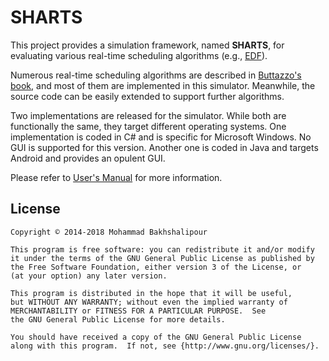 # SHARTS

This project provides a simulation framework, named **SHARTS**, for evaluating various real-time scheduling algorithms (e.g., [EDF](https://en.wikipedia.org/wiki/Earliest_deadline_first_scheduling)). 

Numerous real-time scheduling algorithms are described in [Buttazzo's book](http://www.springer.com/gp/book/9781461406754), and most of them are implemented in this simulator. Meanwhile, the source code can be easily extended to support further algorithms. 

Two implementations are released for the simulator. While both are functionally the same, they target different operating systems. One implementation is coded in C# and is specific for Microsoft Windows. No GUI is supported for this version. Another one is coded in Java and targets Android and provides an opulent GUI.

Please refer to [User's Manual](https://github.com/bakhshalipour/SHARTS/blob/master/SHARTS-UserGuide.pdf) for more information.

## License
    Copyright © 2014-2018 Mohammad Bakhshalipour

    This program is free software: you can redistribute it and/or modify
    it under the terms of the GNU General Public License as published by
    the Free Software Foundation, either version 3 of the License, or
    (at your option) any later version.

    This program is distributed in the hope that it will be useful,
    but WITHOUT ANY WARRANTY; without even the implied warranty of
    MERCHANTABILITY or FITNESS FOR A PARTICULAR PURPOSE.  See
    the GNU General Public License for more details.

    You should have received a copy of the GNU General Public License
    along with this program.  If not, see {http://www.gnu.org/licenses/}.
